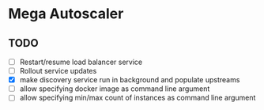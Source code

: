 # Mega Autoscaler

## TODO

- [ ] Restart/resume load balancer service
- [ ] Rollout service updates
- [X] make discovery service run in background and populate upstreams
- [ ] allow specifying docker image as command line argument
- [ ] allow specifying min/max count of instances as command line argument
